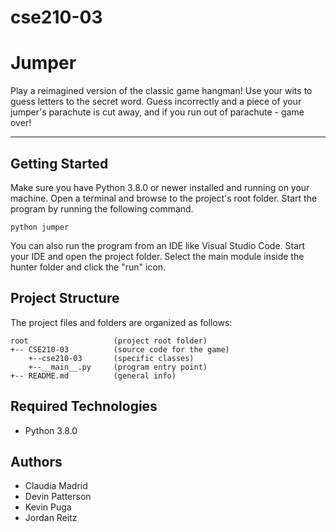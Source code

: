 # cse210-03
# Jumper
Play a reimagined version of the classic game hangman! Use your wits to guess letters to the secret word.
Guess incorrectly and a piece of your jumper's parachute is cut away, and if you run out of parachute - game over!

---
## Getting Started
Make sure you have Python 3.8.0 or newer installed and running on your machine. Open a terminal and browse to the project's root folder. Start the program by running the following command.
```
python jumper
```
You can also run the program from an IDE like Visual Studio Code. Start your IDE and open the project folder. Select the main module inside the hunter folder and click the "run" icon.

## Project Structure
The project files and folders are organized as follows:
```
root                   (project root folder)
+-- CSE210-03          (source code for the game)
    +--cse210-03       (specific classes)
    +--__main__.py     (program entry point)
+-- README.md          (general info)
```

## Required Technologies
* Python 3.8.0

## Authors
* Claudia Madrid
* Devin Patterson
* Kevin Puga
* Jordan Reitz